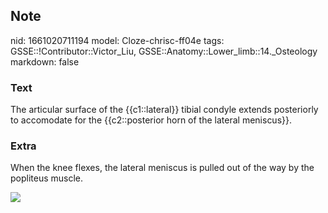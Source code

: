 ## Note
nid: 1661020711194
model: Cloze-chrisc-ff04e
tags: GSSE::!Contributor::Victor_Liu, GSSE::Anatomy::Lower_limb::14._Osteology
markdown: false

### Text
The articular surface of the {{c1::lateral}} tibial condyle extends posteriorly to accomodate for the {{c2::posterior horn of the lateral meniscus}}.

### Extra
When the knee flexes, the lateral meniscus is pulled out of the way
by the popliteus muscle.
<div><img src=
"paste-f9061170ce5af63947fc656759abd14437e3f742.jpg"></div>

